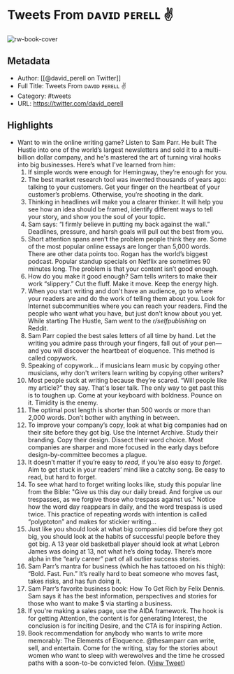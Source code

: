 # Tweets From ᴅᴀᴠɪᴅ ᴘᴇʀᴇʟʟ ✌

![rw-book-cover](https://pbs.twimg.com/profile_images/1341406620107091968/Cxxf4Uf5.jpg)

## Metadata
- Author: [[@david_perell on Twitter]]
- Full Title: Tweets From ᴅᴀᴠɪᴅ ᴘᴇʀᴇʟʟ ✌
- Category: #tweets
- URL: https://twitter.com/david_perell

## Highlights
- Want to win the online writing game? 
  Listen to Sam Parr.
  He built The Hustle into one of the world’s largest newsletters and sold it to a multi-billion dollar company, and he's mastered the art of turning viral hooks into big businesses.
  Here’s what I've learned from him:
  1. If simple words were enough for Hemingway, they’re enough for you.
  2. The best market research tool was invented thousands of years ago: talking to your customers. Get your finger on the heartbeat of your customer’s problems. Otherwise, you’re shooting in the dark.
  3. Thinking in headlines will make you a clearer thinker. It will help you see how an idea should be framed, identify different ways to tell your story, and show you the soul of your topic.
  4. Sam says: “I firmly believe in putting my back against the wall.” Deadlines, pressure, and harsh goals will pull out the best from you.
  5. Short attention spans aren’t the problem people think they are. Some of the most popular online essays are longer than 5,000 words. There are other data points too. Rogan has the world’s biggest podcast. Popular standup specials on Netflix are sometimes 90 minutes long. The problem is that your content isn’t good enough. 
  6. How do you make it good enough? Sam tells writers to make their work “slippery.” Cut the fluff. Make it move. Keep the energy high.
  7. When you start writing and don't have an audience, go to where your readers are and do the work of telling them about you. Look for Internet subcommunities where you can reach your readers. Find the people who want what you have, but just don’t know about you yet. While starting The Hustle, Sam went to the *r/selfpublishing* on Reddit.
  8. Sam Parr copied the best sales letters of all time by hand. Let the writing you admire pass through your fingers, fall out of your pen—and you will discover the heartbeat of eloquence. This method is called copywork. 
  9. Speaking of copywork... if musicians learn music by copying other musicians, why don't writers learn writing by copying other writers? 
  10. Most people suck at writing because they’re scared. “Will people like my article?” they say. That's loser talk. The only way to get past this is to toughen up. Come at your keyboard with boldness. Pounce on it. Timidity is the enemy.
  11. The optimal post length is shorter than 500 words or more than 2,000 words. Don’t bother with anything in between.
  12. To improve your company’s copy, look at what big companies had on their site before they got big. Use the Internet Archive. Study their branding. Copy their design. Dissect their word choice. Most companies are sharper and more focused in the early days before design-by-committee becomes a plague.
  13. It doesn’t matter if you’re easy to *read*, if you’re also easy to *forget*. Aim to get stuck in your readers’ mind like a catchy song. Be easy to read, but hard to forget.
  14. To see what hard to forget writing looks like, study this popular line from the Bible: "Give us this day our daily bread. And forgive us our trespasses, as we forgive those who trespass against us." Notice how the word day reappears in daily, and the word trespass is used twice. This practice of repeating words with intention is called “polyptoton” and makes for stickier writing…
  15. Just like you should look at what big companies did before they got big, you should look at the habits of successful people before they got big. A 13 year old basketball player should look at what Lebron James was doing at 13, not what he’s doing today. There’s more alpha in the “early career” part of all outlier success stories.
  16. Sam Parr’s mantra for business (which he has tattooed on his thigh): “Bold. Fast. Fun.” It’s really hard to beat someone who moves fast, takes risks, and has fun doing it.
  17. Sam Parr’s favorite business book: How To Get Rich by Felix Dennis. Sam says it has the best information, perspectives and stories for those who want to make $ via starting a business.
  18. If you're making a sales page, use the AIDA framework. The hook is for getting Attention, the content is for generating Interest, the conclusion is for inciting Desire, and the CTA is for inspiring Action.
  19. Book recommendation for anybody who wants to write more memorably: The Elements of Eloquence.
  @thesamparr can write, sell, and entertain. 
  Come for the writing, stay for the stories about women who want to sleep with werewolves and the time he crossed paths with a soon-to-be convicted felon. ([View Tweet](https://twitter.com/david_perell/status/1712085522187710858))
